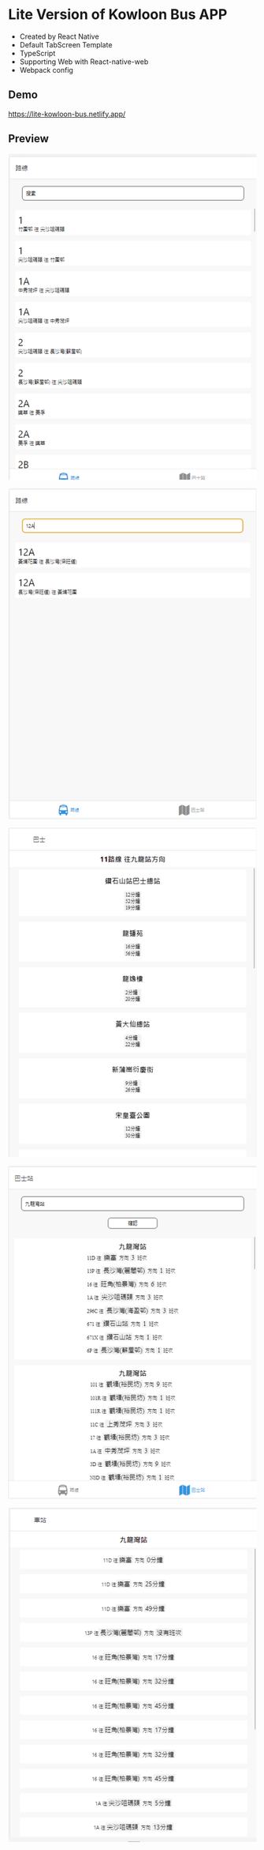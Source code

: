 # Lite Version of Kowloon Bus APP
- Created by React Native
- Default TabScreen Template
- TypeScript
- Supporting Web with React-native-web
- Webpack config

## Demo
https://lite-kowloon-bus.netlify.app/

## Preview
![All Bus Route](https://github.com/henry951/bus_app/blob/master/screenshoots/all_routes.PNG)

![Search Bus Route](https://github.com/henry951/bus_app/blob/master/screenshoots/search_route.PNG)

![ETA of a Bus Route](https://github.com/henry951/bus_app/blob/master/screenshoots/route_ETA.PNG)

![Search Bus Stop](https://github.com/henry951/bus_app/blob/master/screenshoots/search_stops.PNG)

![Stop Bus ETA](https://github.com/henry951/bus_app/blob/master/screenshoots/stop_details.PNG)

